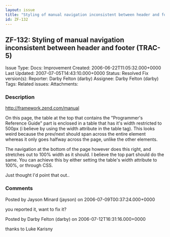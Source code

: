 ```yaml
---
layout: issue
title: "Styling of manual navigation inconsistent between header and footer (TRAC-5)"
id: ZF-132
---
```


ZF-132: Styling of manual navigation inconsistent between header and footer (TRAC-5)
------------------------------------------------------------------------------------

 Issue Type: Docs: Improvement Created: 2006-06-22T11:05:32.000+0000 Last Updated: 2007-07-05T14:43:10.000+0000 Status: Resolved Fix version(s): 
 Reporter:  Darby Felton (darby)  Assignee:  Darby Felton (darby)  Tags: 
 Related issues: 
 Attachments: 
### Description

<http://framework.zend.com/manual>

On this page, the table at the top that contains the "Programmer's Reference Guide" part is enclosed in a table that has it's width restricted to 500px (i believe by using the width attribute in the table tag). This looks weird because the prev/next should span across the entire element whereas it only goes halfway across the page, unlike the other elements.

The navigation at the bottom of the page however does this right, and stretches out to 100% width as it should. I believe the top part should do the same. You can achieve this by either setting the table's width attribute to 100%, or through CSS.

Just thought I'd point that out..

 

 

### Comments

Posted by Jayson Minard (jayson) on 2006-07-09T00:37:24.000+0000

you reported it, want to fix it?

 

 

Posted by Darby Felton (darby) on 2006-07-12T16:31:16.000+0000

thanks to Luke Karisny

 

 